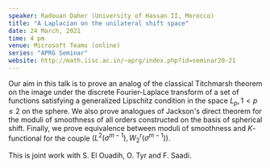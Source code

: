 ```yaml
---
speaker: Radouan Daher (University of Hassan II, Morocco)
title: "A Laplacian on the unilateral shift space"
date: 24 March, 2021
time: 4 pm
venue: Microsoft Teams (online)
series: "APRG Seminar"
website: http://math.iisc.ac.in/~aprg/index.php?id=seminar20-21
---
```


Our aim in this talk is to prove an analog of the classical Titchmarsh
theorem on the image under the discrete Fourier-Laplace transform of a
set of functions satisfying a generalized Lipschitz condition in the space
$L_p, 1 < p \leq 2$ on the sphere. We also prove analogues of Jackson's
direct theorem for the moduli of smoothness of all orders constructed on
the basis of spherical shift. Finally, we prove equivalence between moduli
of smoothness and $K$-functional for the couple
$(L^2 (\sigma^{m-1} ), W^r_2 (\sigma^{m-1} ))$.

This is joint work with S. El Ouadih, O. Tyr and F. Saadi.
